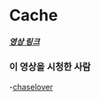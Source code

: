 # Cache

##### [영상 링크](https://youtu.be/c33ojJ7kE7M)

### 이 영상을 시청한 사람

-[chaselover](https://github.com/chaselover)
